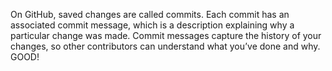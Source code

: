 On GitHub, saved changes are called commits.
Each commit has an associated commit message, which is a description explaining why a particular change was made. 
Commit messages capture the history of your changes, so other contributors can understand what you’ve done and why.
GOOD!
